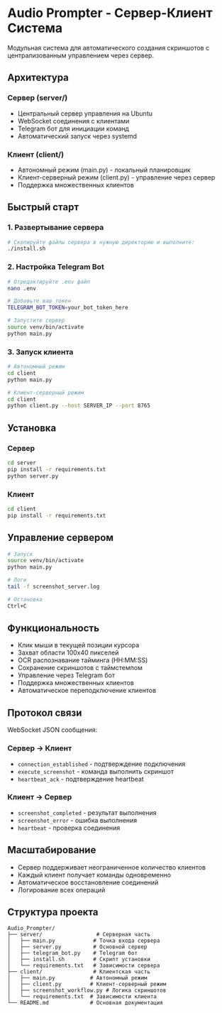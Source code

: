 # Audio Prompter - Сервер-Клиент Система

Модульная система для автоматического создания скриншотов с централизованным управлением через сервер.

## Архитектура

### Сервер (server/)

- Центральный сервер управления на Ubuntu
- WebSocket соединения с клиентами
- Telegram бот для инициации команд
- Автоматический запуск через systemd

### Клиент (client/)

- Автономный режим (main.py) - локальный планировщик
- Клиент-серверный режим (client.py) - управление через сервер
- Поддержка множественных клиентов

## Быстрый старт

### 1. Развертывание сервера

```bash
# Скопируйте файлы сервера в нужную директорию и выполните:
./install.sh
```

### 2. Настройка Telegram Bot

```bash
# Отредактируйте .env файл
nano .env

# Добавьте ваш токен
TELEGRAM_BOT_TOKEN=your_bot_token_here

# Запустите сервер
source venv/bin/activate
python main.py
```

### 3. Запуск клиента

```bash
# Автономный режим
cd client
python main.py

# Клиент-серверный режим
cd client
python client.py --host SERVER_IP --port 8765
```

## Установка

### Сервер

```bash
cd server
pip install -r requirements.txt
python server.py
```

### Клиент

```bash
cd client
pip install -r requirements.txt
```

## Управление сервером

```bash
# Запуск
source venv/bin/activate
python main.py

# Логи
tail -f screenshot_server.log

# Остановка
Ctrl+C
```

## Функциональность

- Клик мыши в текущей позиции курсора
- Захват области 100x40 пикселей
- OCR распознавание тайминга (HH:MM:SS)
- Сохранение скриншотов с таймстемпом
- Управление через Telegram бот
- Поддержка множественных клиентов
- Автоматическое переподключение клиентов

## Протокол связи

WebSocket JSON сообщения:

### Сервер → Клиент

- `connection_established` - подтверждение подключения
- `execute_screenshot` - команда выполнить скриншот
- `heartbeat_ack` - подтверждение heartbeat

### Клиент → Сервер

- `screenshot_completed` - результат выполнения
- `screenshot_error` - ошибка выполнения
- `heartbeat` - проверка соединения

## Масштабирование

- Сервер поддерживает неограниченное количество клиентов
- Каждый клиент получает команды одновременно
- Автоматическое восстановление соединений
- Логирование всех операций

## Структура проекта

```
Audio_Prompter/
├── server/                 # Серверная часть
│   ├── main.py            # Точка входа сервера
│   ├── server.py          # Основной сервер
│   ├── telegram_bot.py    # Telegram бот
│   ├── install.sh         # Скрипт установки
│   └── requirements.txt   # Зависимости сервера
├── client/                # Клиентская часть
│   ├── main.py           # Автономный режим
│   ├── client.py         # Клиент-серверный режим
│   ├── screenshot_workflow.py # Логика скриншотов
│   └── requirements.txt  # Зависимости клиента
└── README.md             # Основная документация
```

